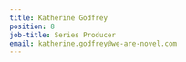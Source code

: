 ```yaml
---
title: Katherine Godfrey
position: 8
job-title: Series Producer
email: katherine.godfrey@we-are-novel.com
---
```


